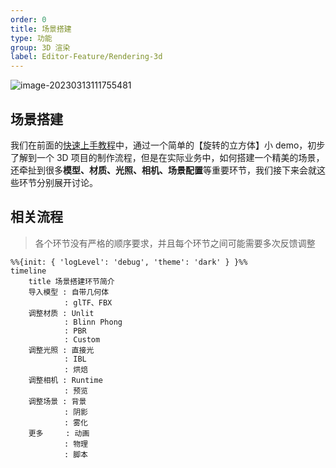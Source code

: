 ```yaml
---
order: 0
title: 场景搭建
type: 功能
group: 3D 渲染
label: Editor-Feature/Rendering-3d
---
```


![image-20230313111755481](https://gw.alipayobjects.com/zos/OasisHub/81b990da-b0f8-486d-b99b-bff8109bc829/image-20230313111755481.png)

## 场景搭建

我们在前面的[快速上手教程](${docs}editor-cn)中，通过一个简单的【旋转的立方体】小 demo，初步了解到一个 3D 项目的制作流程，但是在实际业务中，如何搭建一个精美的场景，还牵扯到很多**模型、材质、光照、相机、场景配置**等重要环节，我们接下来会就这些环节分别展开讨论。

## 相关流程

> 各个环节没有严格的顺序要求，并且每个环节之间可能需要多次反馈调整

```mermaid
%%{init: { 'logLevel': 'debug', 'theme': 'dark' } }%%
timeline
  	title 场景搭建环节简介
    导入模型 : 自带几何体
            : glTF、FBX
    调整材质 : Unlit
			: Blinn Phong
			: PBR
			: Custom
    调整光照 : 直接光
			: IBL
			: 烘焙
    调整相机 : Runtime
			: 预览
    调整场景 : 背景
			: 阴影
			: 雾化
	更多     : 动画
			: 物理
			: 脚本
```
